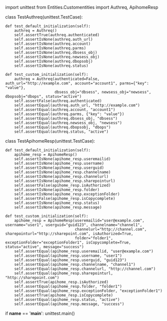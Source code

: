 import unittest
from Entities.Customentities import Authreq, ApihomeResp

class TestAuthreq(unittest.TestCase):

    def test_default_initialization(self):
        authreq = Authreq()
        self.assertTrue(authreq.authenticated)
        self.assertIsNone(authreq.auth_url)
        self.assertIsNone(authreq.account)
        self.assertIsNone(authreq.parms)
        self.assertIsNone(authreq.dbsess_obj)
        self.assertIsNone(authreq.newsess_obj)
        self.assertIsNone(authreq.dbopsobj)
        self.assertIsNone(authreq.status)

    def test_custom_initialization(self):
        authreq = Authreq(authenticated=False, auth_url="http://example.com", account="account1", parms={"key": "value"},
                          dbsess_obj="dbsess", newsess_obj="newsess", dbopsobj="dbops", status="active")
        self.assertFalse(authreq.authenticated)
        self.assertEqual(authreq.auth_url, "http://example.com")
        self.assertEqual(authreq.account, "account1")
        self.assertEqual(authreq.parms, {"key": "value"})
        self.assertEqual(authreq.dbsess_obj, "dbsess")
        self.assertEqual(authreq.newsess_obj, "newsess")
        self.assertEqual(authreq.dbopsobj, "dbops")
        self.assertEqual(authreq.status, "active")

class TestApihomeResp(unittest.TestCase):

    def test_default_initialization(self):
        apihome_resp = ApihomeResp()
        self.assertIsNone(apihome_resp.useremailid)
        self.assertIsNone(apihome_resp.username)
        self.assertIsNone(apihome_resp.userguid)
        self.assertIsNone(apihome_resp.channelname)
        self.assertIsNone(apihome_resp.channelurl)
        self.assertIsNone(apihome_resp.sharepointurl)
        self.assertFalse(apihome_resp.isAuthorized)
        self.assertIsNone(apihome_resp.folder)
        self.assertIsNone(apihome_resp.exceptionFolder)
        self.assertFalse(apihome_resp.isCopycomplete)
        self.assertIsNone(apihome_resp.status)
        self.assertIsNone(apihome_resp.message)

    def test_custom_initialization(self):
        apihome_resp = ApihomeResp(useremailid="user@example.com", username="user1", userguid="guid123", channelname="channel1",
                                   channelurl="http://channel.com", sharepointurl="http://sharepoint.com", isAuthorized=True,
                                   folder="folder1", exceptionFolder="exceptionFolder1", isCopycomplete=True, status="active", message="success")
        self.assertEqual(apihome_resp.useremailid, "user@example.com")
        self.assertEqual(apihome_resp.username, "user1")
        self.assertEqual(apihome_resp.userguid, "guid123")
        self.assertEqual(apihome_resp.channelname, "channel1")
        self.assertEqual(apihome_resp.channelurl, "http://channel.com")
        self.assertEqual(apihome_resp.sharepointurl, "http://sharepoint.com")
        self.assertTrue(apihome_resp.isAuthorized)
        self.assertEqual(apihome_resp.folder, "folder1")
        self.assertEqual(apihome_resp.exceptionFolder, "exceptionFolder1")
        self.assertTrue(apihome_resp.isCopycomplete)
        self.assertEqual(apihome_resp.status, "active")
        self.assertEqual(apihome_resp.message, "success")

if __name__ == '__main__':
    unittest.main()
